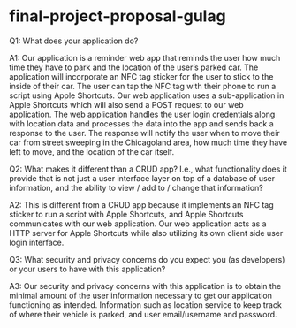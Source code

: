# final-project-proposal-gulag


Q1: What does your application do?

A1: Our application is a reminder web app that reminds the user how much time they have to park and
the location of the user’s parked car. The application will incorporate an NFC tag sticker for the 
user to stick to the inside of their car. The user can tap the NFC tag with their phone to run a script 
using Apple Shortcuts. Our web application uses a sub-application in Apple Shortcuts which will also 
send a POST request to our web application. The web application handles the user login credentials along 
with location data and processes the data into the app and sends back a response to the user. The response 
will notify the user when to move their car from street sweeping in the Chicagoland area, how much time 
they have left to move, and the location of the car itself.

Q2: What makes it different than a CRUD app? I.e., what functionality does it provide that is not just 
a user interface layer on top of a database of user information, and the ability to view / add to / change 
that information?

A2: This is different from a CRUD app because it implements an NFC tag sticker to run a script with Apple 
Shortcuts, and Apple Shortcuts communicates with our web application. Our web application acts as a HTTP 
server for Apple Shortcuts while also utilizing its own client side user login interface.

Q3: What security and privacy concerns do you expect you (as developers) or your users to have with this 
application?

A3: Our security and privacy concerns with this application is to obtain the minimal amount of the user 
information necessary to get our application functioning as intended. Information such as location service 
to keep track of where their vehicle is parked, and user email/username and password.
